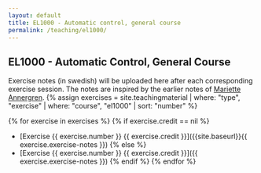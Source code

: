 ```yaml
---
layout: default
title: EL1000 - Automatic control, general course
permalink: /teaching/el1000/
---
```


## EL1000 - Automatic Control, General Course

Exercise notes (in swedish) will be uploaded here after each corresponding exercise session. The notes are inspired by the earlier notes of [Mariette Annergren](https://people.kth.se/~marann/el1000.html).
{% assign exercises = site.teachingmaterial | where: "type", "exercise" | where: "course", "el1000" | sort: "number" %}

{% for exercise in exercises %}
{% if exercise.credit == nil %}
* [Exercise {{ exercise.number }} {{ exercise.credit }}]({{site.baseurl}}{{ exercise.exercise-notes }})
{% else %}
* [Exercise {{ exercise.number }} {{ exercise.credit }}]({{ exercise.exercise-notes }})
{% endif %}
{% endfor %}
